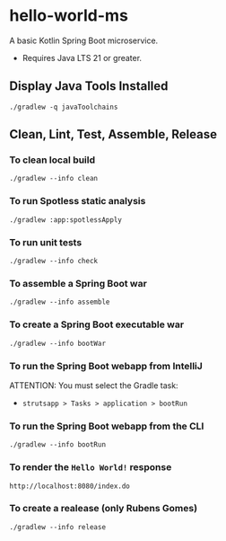 # hello-world-ms 
A basic Kotlin Spring Boot microservice.

- Requires Java LTS 21 or greater.

## Display Java Tools Installed

```shell
./gradlew -q javaToolchains
```

## Clean, Lint, Test, Assemble, Release

### To clean local build

```shell
./gradlew --info clean
```

### To run Spotless static analysis

```shell
./gradlew :app:spotlessApply
```

### To run unit tests

```shell
./gradlew --info check
```

### To assemble a Spring Boot war

```shell
./gradlew --info assemble
```

### To create a Spring Boot executable war

```shell
./gradlew --info bootWar
```

### To run the Spring Boot webapp from IntelliJ

ATTENTION: You must select the Gradle task:
- `strutsapp > Tasks > application > bootRun`

### To run the Spring Boot webapp from the CLI

```shell
./gradlew --info bootRun
```

### To render the `Hello World!` response

```http request
http://localhost:8080/index.do
```

### To create a realease (only Rubens Gomes)

```shell
./gradlew --info release
```
